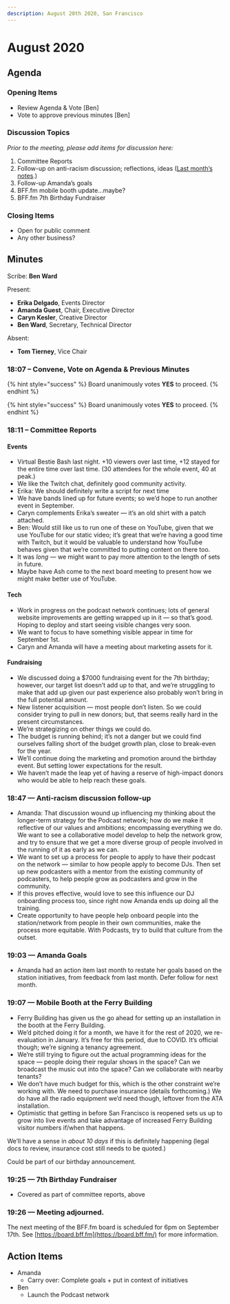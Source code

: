```yaml
---
description: August 20th 2020, San Francisco
---
```


# August 2020

## Agenda

### Opening Items

* Review Agenda & Vote \[Ben]
* Vote to approve previous minutes \[Ben]

### Discussion Topics

_Prior to the meeting, please add items for discussion here:_

1. Committee Reports
2. Follow-up on anti-racism discussion; reflections, ideas ([Last month’s notes](2020-07.md).)
3. Follow-up Amanda’s goals
4. BFF.fm mobile booth update...maybe?
5. BFF.fm 7th Birthday Fundraiser

### Closing Items

* Open for public comment
* Any other business?

## Minutes

Scribe: **Ben Ward**

Present:

* **Erika Delgado**, Events Director
* **Amanda Guest**, Chair, Executive Director
* **Caryn Kesler**, Creative Director
* **Ben Ward**, Secretary, Technical Director

Absent:

* **Tom Tierney**, Vice Chair

### 18:07 – Convene, Vote on Agenda & Previous Minutes

{% hint style="success" %}
Board unanimously votes **YES** to proceed.
{% endhint %}

{% hint style="success" %}
Board unanimously votes **YES** to proceed.
{% endhint %}

### 18:11 – Committee Reports

#### Events

* Virtual Bestie Bash last night. +10 viewers over last time, +12 stayed for the entire time over last time. (30 attendees for the whole event, 40 at peak.)
* We like the Twitch chat, definitely good community activity.
* Erika: We should definitely write a script for next time
* We have bands lined up for future events; so we’d hope to run another event in September.
* Caryn complements Erika’s sweater — it’s an old shirt with a patch attached.
* Ben: Would still like us to run one of these on YouTube, given that we use YouTube for our static video; it’s great that we’re having a good time with Twitch, but it would be valuable to understand how YouTube behaves given that we’re committed to putting content on there too.
* It was _long_ — we might want to pay more attention to the length of sets in future.
* Maybe have Ash come to the next board meeting to present how we might make better use of YouTube.

#### Tech

* Work in progress on the podcast network continues; lots of general website improvements are getting wrapped up in it — so that’s good. Hoping to deploy and start seeing visible changes very soon.
* We want to focus to have something visible appear in time for September 1st.
* Caryn and Amanda will have a meeting about marketing assets for it.

#### Fundraising

* We discussed doing a $7000 fundraising event for the 7th birthday; however, our target list doesn’t add up to that, and we’re struggling to make that add up given our past experience also probably won’t bring in the full potential amount.
* New listener acquisition — most people don’t listen. So we could consider trying to pull in new donors; but, that seems really hard in the present circumstances.
* We’re strategizing on other things we could do.
* The budget is running behind; it’s not a danger but we could find ourselves falling short of the budget growth plan, close to break-even for the year.
* We’ll continue doing the marketing and promotion around the birthday event. But setting lower expectations for the result.
* We haven’t made the leap yet of having a reserve of high-impact donors who would be able to help reach these goals.

### 18:47 — Anti-racism discussion follow-up

* Amanda: That discussion wound up influencing my thinking about the longer-term strategy for the Podcast network; how do we make it reflective of our values and ambitions; encompassing everything we do. We want to see a collaborative model develop to help the network grow, and try to ensure that we get a more diverse group of people involved in the running of it as early as we can.
* We want to set up a process for people to apply to have their podcast on the network — similar to how people apply to become DJs. Then set up new podcasters with a mentor from the existing community of podcasters, to help people grow as podcasters and grow in the community.
* If this proves effective, would love to see this influence our DJ onboarding process too, since right now Amanda ends up doing all the training.
* Create opportunity to have people help onboard people into the station/network from people in their own communities, make the process more equitable. With Podcasts, try to build that culture from the outset.

### 19:03 — Amanda Goals

* Amanda had an action item last month to restate her goals based on the station initiatives, from feedback from last month. Defer follow for next month.

### 19:07 — Mobile Booth at the Ferry Building

* Ferry Building has given us the go ahead for setting up an installation in the booth at the Ferry Building.
* We’d pitched doing it for a month, we have it for the rest of 2020, we re-evaluation in January. It’s free for this period, due to COVID. It’s official though; we’re signing a tenancy agreement.
* We’re still trying to figure out the actual programming ideas for the space — people doing their regular shows in the space? Can we broadcast the music out into the space? Can we collaborate with nearby tenants?
* We don’t have much budget for this, which is the other constraint we’re working with. We need to purchase insurance (details forthcoming.) We do have all the radio equipment we’d need though, leftover from the ATA installation.
* Optimistic that getting in before San Francisco is reopened sets us up to grow into live events and take advantage of increased Ferry Building visitor numbers if/when that happens.

We’ll have a sense in _about 10 days_ if this is definitely happening (legal docs to review, insurance cost still needs to be quoted.)

Could be part of our birthday announcement.

### 19:25 — 7th Birthday Fundraiser

* Covered as part of committee reports, above

### 19:26 — Meeting adjourned.

The next meeting of the BFF.fm board is scheduled for 6pm on September 17th. See [https://board.bff.fm](https://board.bff.fm/) for more information.

## Action Items

* Amanda
  * Carry over: Complete goals + put in context of initiatives
* Ben
  * Launch the Podcast network
